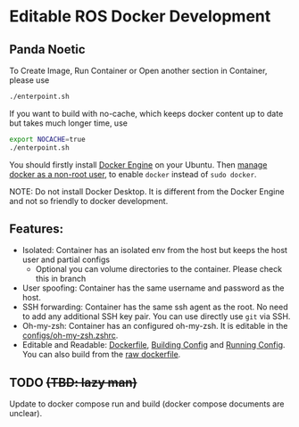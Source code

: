 # Editable ROS Docker Development

## Panda Noetic
To Create Image, Run Container or Open another section in Container, please use
```bash
./enterpoint.sh
```

If you want to build with no-cache, which keeps docker content up to date but takes much longer time, use
```bash
export NOCACHE=true
./enterpoint.sh
```

You should firstly install [Docker Engine](https://docs.docker.com/engine/install/ubuntu/) on your Ubuntu. Then [manage docker as a non-root user](https://docs.docker.com/engine/install/linux-postinstall/#manage-docker-as-a-non-root-user), to enable `docker` instead of `sudo docker`.

NOTE: Do not install Docker Desktop. It is different from the Docker Engine and not so friendly to docker development.

## Features:
 * Isolated: Container has an isolated env from the host but keeps the host user and partial configs
    * Optional you can volume directories to the container. Please check this in branch []()
 * User spoofing: Container has the same username and password as the host.
 * SSH forwarding: Container has the same ssh agent as the root. No need to add any additional SSH key pair. You can use directly use `git` via SSH.
 * Oh-my-zsh: Container has an configured oh-my-zsh. It is editable in the [configs/oh-my-zsh.zshrc](./configs/oh-my-zsh.zshrc).
 * Editable and Readable: [Dockerfile](./panda-noetic.Dockerfile), [Building Config](./panda-bake.hcl) and [Running Config](./enterpoint.sh). You can also build from the [raw dockerfile](./raw.Dockerfile).

## TODO ~~(TBD: lazy man)~~
Update to docker compose run and build (docker compose documents are unclear).